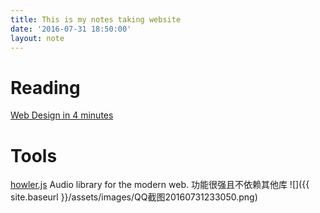 ```yaml
---
title: This is my notes taking website
date: '2016-07-31 18:50:00'
layout: note
---
```

# Reading

[Web Design in 4 minutes](http://jgthms.com/web-design-in-4-minutes)


# Tools

[howler.js](https://howlerjs.com/) Audio library for the modern web.
功能很强且不依赖其他库
![]({{ site.baseurl }}/assets/images/QQ截图20160731233050.png)
